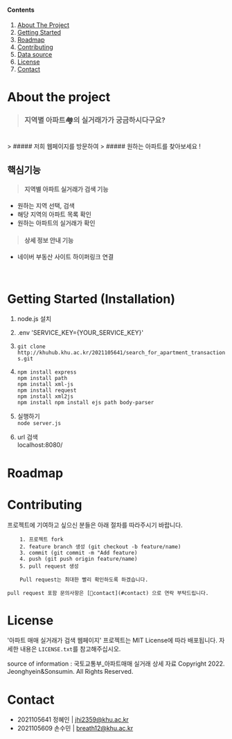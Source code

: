   #### Contents
  
  <ol>
    <li><a href="#about-the-project">About The Project</a></li>
    <li><a href="#Getting Started (Installation)">Getting Started</a></li>
    <li><a href="#Roadmap">Roadmap</a></li>
    <li><a href="#Contributing">Contributing</a></li>
    <li><a href="#Data source">Data source</a></li>
    <li><a href="#License">License</a></li>
    <li><a href="#Contact">Contact</a></li>
  </ol>

# About the project


> ### 지역별 아파트🏘의 실거래가가 궁금하시다구요?
<br>
> ##### 저희 웹페이지를 방문하여
> ##### 원하는 아파트를 찾아보세요 !
<br>

## 핵심기능
> #### 지역별 아파트 실거래가 검색 기능
+ 원하는 지역 선택, 검색
+ 해당 지역의 아파트 목록 확인
+ 원하는 아파트의 실거래가 확인

> #### 상세 정보 안내 기능
+ 네이버 부동산 사이트 하이퍼링크 연결

<br>

# Getting Started (Installation)
1. node.js 설치
2. .env
  'SERVICE_KEY={YOUR_SERVICE_KEY}'

3. ```git clone http://khuhub.khu.ac.kr/2021105641/search_for_apartment_transactions.git```
4. 
   ```
   npm install express
   npm install path
   npm install xml-js
   npm install request
   npm install xml2js
   npm install npm install ejs path body-parser
   ```
5. 실행하기<br>
   ```node server.js```
6. url 검색<br>
   localhost:8080/

# Roadmap

# Contributing
프로젝트에 기여하고 싶으신 분들은 아래 절차를 따라주시기 바랍니다.
```
    1. 프로젝트 fork
    2. feature branch 생성 (git checkout -b feature/name)
    3. commit (git commit -m "Add feature)
    4. push (git push origin feature/name)
    5. pull request 생성
    
    Pull request는 최대한 빨리 확인하도록 하겠습니다. 

```
    pull request 포함 문의사항은 [📧contact](#contact) 으로 연락 부탁드립니다.
# License
'아파트 매매 실거래가 검색 웹페이지' 프로젝트는 MIT License에 따라 배포됩니다.
자세한 내용은 ```LICENSE.txt```를 참고해주십시오.


source of information : 국토교통부_아파트매매 실거래 상세 자료
Copyright 2022. Jeonghyein&Sonsumin. All Rights Reserved.

# Contact
- 2021105641 정혜인 | jhi2359@khu.ac.kr
- 2021105609 손수민 | breath12@khu.ac.kr